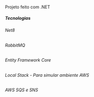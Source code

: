 Projeto feito com .NET <br />
<h5>Tecnologias</h5>
<h6>Net8</h6>
<h6 Aws S3 </h6>
<h6>RabbitMQ</h6>
<h6>Entity Framework Core</h6>
<h6>Local Stack - Para simular ambiente AWS</h6>
<h6>AWS SQS e SNS</h6>




